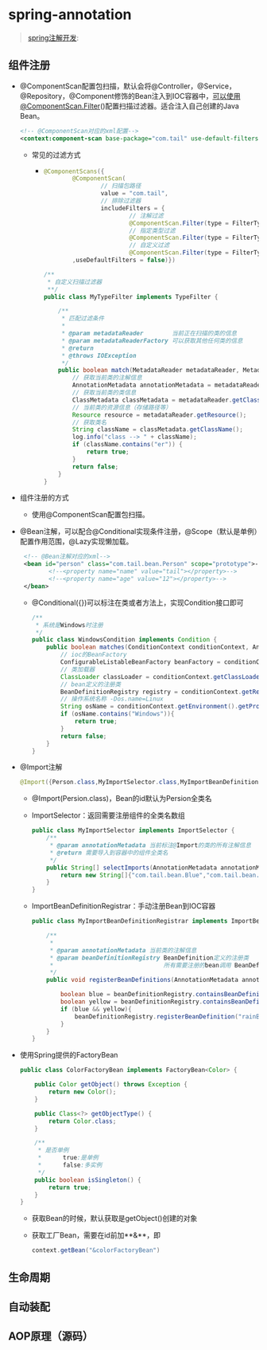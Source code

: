 # spring-annotation

> [spring注解开发](https://www.bilibili.com/video/av59569306/):

## 组件注册

* @ComponentScan配置包扫描，默认会将@Controller，@Service，@Repository，@Component修饰的Bean注入到IOC容器中，可以使用@ComponentScan.Filter()配置扫描过滤器。适合注入自己创建的Java Bean。

  ```xml
  <!-- @ComponentScan对应的xml配置-->
  <context:component-scan base-package="com.tail" use-default-filters="false"/>
  ```

  * 常见的过滤方式

    * ```java
      @ComponentScans({
              @ComponentScan(
                      // 扫描包路径
                      value = "com.tail",
                      // 排除过滤器
                      includeFilters = {
                              // 注解过滤
                              @ComponentScan.Filter(type = FilterType.ANNOTATION,classes = Controller.class),
                              // 指定类型过滤
                              @ComponentScan.Filter(type = FilterType.ASSIGNABLE_TYPE,classes = TestService.class),
                              // 自定义过滤
                              @ComponentScan.Filter(type = FilterType.CUSTOM,classes = MyTypeFilter.class)}
              ,useDefaultFilters = false)})
      ```

      ```java
      /**
       * 自定义扫描过滤器
       **/
      public class MyTypeFilter implements TypeFilter {
      
          /**
           * 匹配过滤条件
           *
           * @param metadataReader        当前正在扫描的类的信息
           * @param metadataReaderFactory 可以获取其他任何类的信息
           * @return
           * @throws IOException
           */
          public boolean match(MetadataReader metadataReader, MetadataReaderFactory metadataReaderFactory) throws IOException {
              // 获取当前类的注解信息
              AnnotationMetadata annotationMetadata = metadataReader.getAnnotationMetadata();
              // 获取当前类的类信息
              ClassMetadata classMetadata = metadataReader.getClassMetadata();
              // 当前类的资源信息（存储路径等）
              Resource resource = metadataReader.getResource();
              // 获取类名
              String className = classMetadata.getClassName();
              log.info("class --> " + className);
              if (className.contains("er")) {
                  return true;
              }
              return false;
          }
      }
      ```

* 组件注册的方式
  * 使用@ComponentScan配置包扫描。

* @Bean注解，可以配合@Conditional实现条件注册，@Scope（默认是单例）配置作用范围，@Lazy实现懒加载。

  ```xml
   <!-- @Bean注解对应的xml-->
   <bean id="person" class="com.tail.bean.Person" scope="prototype">-->
          <!--<property name="name" value="tail"></property>-->
          <!--<property name="age" value="12"></property>-->
   </bean>
  ```

  * @Conditional({<T entend Condition>})可以标注在类或者方法上，实现Condition接口即可

    ```java
    /**
     * 系统是Windows时注册
     */
    public class WindowsCondition implements Condition {
        public boolean matches(ConditionContext conditionContext, AnnotatedTypeMetadata annotatedTypeMetadata) {
            // ioc的BeanFactory
            ConfigurableListableBeanFactory beanFactory = conditionContext.getBeanFactory();
            // 类加载器
            ClassLoader classLoader = conditionContext.getClassLoader();
            // bean定义的注册类
            BeanDefinitionRegistry registry = conditionContext.getRegistry();
            // 操作系统名称 -Dos.name=Linux
            String osName = conditionContext.getEnvironment().getProperty("os.name");
            if (osName.contains("Windows")){
                return true;
            }
            return false;
        }
    }
    ```

* @Import注解

  ```java
  @Import({Person.class,MyImportSelector.class,MyImportBeanDefinitionRegistrar.class})
  ```

  * @Import(Persion.class)，Bean的id默认为Persion全类名

  * ImportSelector：返回需要注册组件的全类名数组

    ```java
    public class MyImportSelector implements ImportSelector {
        /**
         * @param annotationMetadata 当前标注@Import的类的所有注解信息
         * @return 需要导入到容器中的组件全类名
         */
        public String[] selectImports(AnnotationMetadata annotationMetadata) {
            return new String[]{"com.tail.bean.Blue","com.tail.bean.Yellow"};
        }
    }
    ```

  * ImportBeanDefinitionRegistrar：手动注册Bean到IOC容器

    ```java
    public class MyImportBeanDefinitionRegistrar implements ImportBeanDefinitionRegistrar {
    
        /**
         *
         * @param annotationMetadata 当前类的注解信息
         * @param beanDefinitionRegistry BeanDefinition定义的注册类
         *                               所有需要注册的bean调用 BeanDefinitionRegistry.registerBeanDefinition手动注册
         */
        public void registerBeanDefinitions(AnnotationMetadata annotationMetadata, BeanDefinitionRegistry beanDefinitionRegistry) {
    
            boolean blue = beanDefinitionRegistry.containsBeanDefinition("Blue");
            boolean yellow = beanDefinitionRegistry.containsBeanDefinition("Yellow");
            if (blue && yellow){
                beanDefinitionRegistry.registerBeanDefinition("rainBow",new RootBeanDefinition(RainBow.class));
            }
        }
    }
    ```

* 使用Spring提供的FactoryBean

  ```java
  public class ColorFactoryBean implements FactoryBean<Color> {
  
      public Color getObject() throws Exception {
          return new Color();
      }
  
      public Class<?> getObjectType() {
          return Color.class;
      }
  
      /**
       * 是否单例
       *      true:是单例
       *      false:多实例
       */
      public boolean isSingleton() {
          return true;
      }
  }
  ```

  * 获取Bean的时候，默认获取是getObject()创建的对象

  * 获取工厂Bean，需要在id前加**&**，即 

    ```java
    context.getBean("&colorFactoryBean")
    ```

    

## 生命周期

## 自动装配

## AOP原理（源码）



